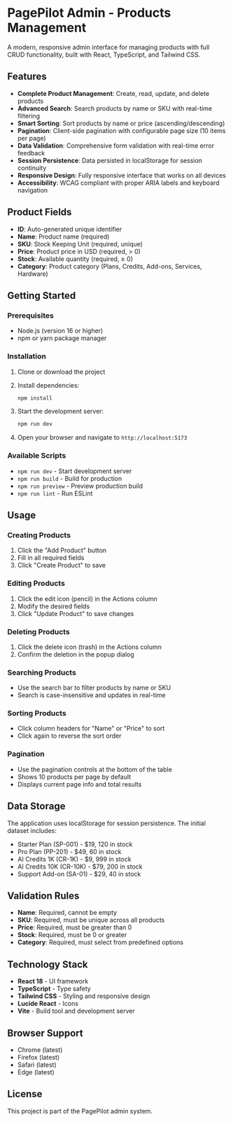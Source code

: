 # PagePilot Admin - Products Management

A modern, responsive admin interface for managing products with full CRUD functionality, built with React, TypeScript, and Tailwind CSS.

## Features

- **Complete Product Management**: Create, read, update, and delete products
- **Advanced Search**: Search products by name or SKU with real-time filtering
- **Smart Sorting**: Sort products by name or price (ascending/descending)
- **Pagination**: Client-side pagination with configurable page size (10 items per page)
- **Data Validation**: Comprehensive form validation with real-time error feedback
- **Session Persistence**: Data persisted in localStorage for session continuity
- **Responsive Design**: Fully responsive interface that works on all devices
- **Accessibility**: WCAG compliant with proper ARIA labels and keyboard navigation

## Product Fields

- **ID**: Auto-generated unique identifier
- **Name**: Product name (required)
- **SKU**: Stock Keeping Unit (required, unique)
- **Price**: Product price in USD (required, > 0)
- **Stock**: Available quantity (required, ≥ 0)
- **Category**: Product category (Plans, Credits, Add-ons, Services, Hardware)

## Getting Started

### Prerequisites

- Node.js (version 16 or higher)
- npm or yarn package manager

### Installation

1. Clone or download the project
2. Install dependencies:
   ```bash
   npm install
   ```

3. Start the development server:
   ```bash
   npm run dev
   ```

4. Open your browser and navigate to `http://localhost:5173`

### Available Scripts

- `npm run dev` - Start development server
- `npm run build` - Build for production
- `npm run preview` - Preview production build
- `npm run lint` - Run ESLint

## Usage

### Creating Products
1. Click the "Add Product" button
2. Fill in all required fields
3. Click "Create Product" to save

### Editing Products
1. Click the edit icon (pencil) in the Actions column
2. Modify the desired fields
3. Click "Update Product" to save changes

### Deleting Products
1. Click the delete icon (trash) in the Actions column
2. Confirm the deletion in the popup dialog

### Searching Products
- Use the search bar to filter products by name or SKU
- Search is case-insensitive and updates in real-time

### Sorting Products
- Click column headers for "Name" or "Price" to sort
- Click again to reverse the sort order

### Pagination
- Use the pagination controls at the bottom of the table
- Shows 10 products per page by default
- Displays current page info and total results

## Data Storage

The application uses localStorage for session persistence. The initial dataset includes:

- Starter Plan (SP-001) - $19, 120 in stock
- Pro Plan (PP-201) - $49, 60 in stock  
- AI Credits 1K (CR-1K) - $9, 999 in stock
- AI Credits 10K (CR-10K) - $79, 200 in stock
- Support Add-on (SA-01) - $29, 40 in stock

## Validation Rules

- **Name**: Required, cannot be empty
- **SKU**: Required, must be unique across all products
- **Price**: Required, must be greater than 0
- **Stock**: Required, must be 0 or greater
- **Category**: Required, must select from predefined options

## Technology Stack

- **React 18** - UI framework
- **TypeScript** - Type safety
- **Tailwind CSS** - Styling and responsive design
- **Lucide React** - Icons
- **Vite** - Build tool and development server

## Browser Support

- Chrome (latest)
- Firefox (latest)
- Safari (latest)
- Edge (latest)

## License

This project is part of the PagePilot admin system.